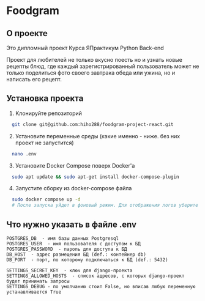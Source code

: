 #  Foodgram


## О проекте

Это дипломный проект Курса ЯПрактикум Python Back-end

Проект для любителей не только вкусно поесть но и узнать новые рецепты блюд, где каждый зарегистрированный пользователь может не только поделиться фото своего завтрака обеда или ужина, но и написать его рецепт.

## Установка проекта

1. Клонируйте репозиторий
```bash
  git clone git@github.com:hiho288/foodgram-project-react.git
```
2. Установите переменные среды (какие именно - ниже. без них проект не запустится)
```bash
  nano .env
```
3. Установите Docker Compose поверх Docker'а
```bash
  sudo apt update && sudo apt-get install docker-compose-plugin
```
4. Запустите сборку из docker-compose файла
```bash
  sudo docker compose up -d
  # После запуска уйдет в фоновый режим. Для отображения логов уберите -d
```
## Что нужно указать в файле .env

```nano
POSTGRES_DB  - имя базы данных Postgresql
POSTGRES_USER  - имя пользователя с доступом к БД
POSTGRES_PASSWORD  - пароль для доступа к БД
DB_HOST  - адрес размещения БД (def.: контейнер db)
DB_PORT  - порт, по которому подключаться к БД (def.: 5432)

SETTINGS_SECRET_KEY  - ключ для django-проекта
SETTINGS_ALLOWED_HOSTS  - список адресов, с которых django-проект будет принимать запросы
SETTINGS_DEBUG - по умолчанию стоит False, но вписав любую переменную устанавливается True

```
